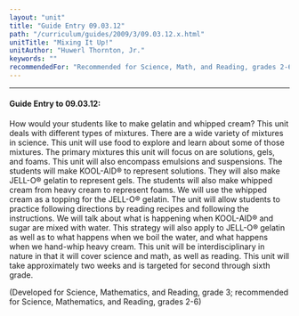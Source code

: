 ```yaml
---
layout: "unit"
title: "Guide Entry 09.03.12"
path: "/curriculum/guides/2009/3/09.03.12.x.html"
unitTitle: "Mixing It Up!"
unitAuthor: "Huwerl Thornton, Jr."
keywords: ""
recommendedFor: "Recommended for Science, Math, and Reading, grades 2-6"
---
```

<body>
<hr/>
<h4>
Guide Entry to 09.03.12:
</h4>
How would your students like to make gelatin and whipped cream? This unit deals with different types of mixtures. There are a wide variety of mixtures in science. This unit will use food to explore and learn about some of those mixtures. The primary mixtures this unit will focus on are solutions, gels, and foams. This unit will also encompass emulsions and suspensions. The students will make KOOL-AID® to represent solutions. They will also make JELL-O® gelatin to represent gels. The students will also make whipped cream from heavy cream to represent foams. We will use the whipped cream as a topping for the JELL-O® gelatin. The unit will allow students to practice following directions by reading recipes and following the instructions. We will talk about what is happening when KOOL-AID® and sugar are mixed with water. This strategy will also apply to JELL-O® gelatin as well as to what happens when we boil the water, and what happens when we hand-whip heavy cream. This unit will be interdisciplinary in nature in that it will cover science and math, as well as reading. This unit will take approximately two weeks and is targeted for second through sixth grade.
<p>
(Developed for Science, Mathematics, and Reading, grade 3; recommended for Science, Mathematics, and Reading, grades 2-6)
</p>
</body>
